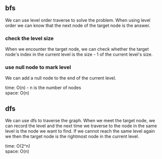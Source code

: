 ## bfs
We can use level order traverse to solve the problem. When using level order we can know that the next node of the target node is the answer.
### check the level size
When we encounter the target node, we can check whether the target node's index in the current level is the size - 1 of the current level's size.
### use null node to mark level
We can add a null node to the end of the current level.

time: O(n) - n is the number of nodes<br>
space: O(n)

## dfs
We can use dfs to traverse the graph. When we meet the target node, we can record the level and the next time we traverse to the node in the same level is the node we want to find. If we cannot reach the same level again we then the target node is the rightmost node in the current level.

time: O(2^n)<br>
space: O(n)
